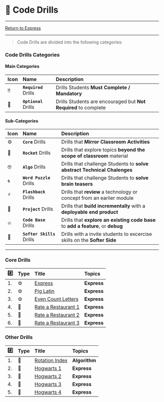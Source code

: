 # :dart: Code Drills

<hr> 

[Return to Express](../../../README.md#express)

<hr>

> Code Drills are divided into the following categories: 

### Code Drills Categories

#### **Main Categories**

| Icon | Name | Description |
|:--|:--|:--|
| :bangbang:  | **`Required`** Drills  | Drills Students **Must Complete / Mandatory** |
| :diamond_shape_with_a_dot_inside:  | **`Optional`** Drills  | Drills Students are encouraged but **Not Required** to complete |

#### **Sub-Categories**

| Icon | Name | Description |
|:--|:--|:--|
| :gear:  | **`Core`** Drills  | Drills that **Mirror Classroom Activities**|
| :rocket:  | **`Rocket`** Drills  | Drills that explore topics **beyond the scope of classroom** material  |
| :nerd_face: | **`Algo`** Drills  | Drills that challenge Students to **solve abstract Technical Chalenges** |
| :cyclone: | **`Word Puzzle`** Drills  | Drills that challenge Students to **solve brain teasers**  |
|  :zap: | **`Flashback`** Drills  | Drills that **review** a technology or concept from an earlier module  |
| :triangular_flag_on_post: | **`Project`** Drills  | Drills that **build incrementally** with a **deployable end product** |
| :fire:  | **`Code Base`** Drills  | Drills that **explore an existing code base** to **add a feature**, or **debug** |
| :radio_button: | **`Softer Skills`** Drills  | Drills with a invite students to excercise skills on the **Softer Side** |

<hr> 

### Core Drills
| :hash: | Type | Title | Topics|
| :-- | :-- | :-- |:-- |
| 1. | :gear: | [Express](./00-required-code-drills/01-core-express) | **Express**
| 2. | :gear: | [Pig Latin](./00-required-code-drills/02-core-express-pig-latin) | **Express**
| 3. | :gear: | [Even Count Letters](./00-required-code-drills/03-core-express-even-letters) | **Express**
| 4. | :triangular_flag_on_post: | [Rate a Restaurant 1](./00-required-code-drills/04-proj-restaurant-1) | **Express**
| 5. | :triangular_flag_on_post: | [Rate a Restaurant 2](./00-required-code-drills/05-proj-restaurant-2) | **Express**
| 6. | :triangular_flag_on_post: | [Rate a Restaurant 3](./00-required-code-drills/06-proj-restuarant-3) | **Express**

### Other Drills
| :hash: | Type | Title | Topics|
| :-- | :-- | :-- |:-- |
| 1. | :rocket: | [Rotation Index](./01-optional-code-drills/01-rock-rotation-index) | **Algorithm**
| 2. | :triangular_flag_on_post: | [Hogwarts 1](./01-optional-code-drills/02-proj-hogwarts-1) | **Express**
| 3. | :triangular_flag_on_post: | [Hogwarts 2](./01-optional-code-drills/03-proj-hogwarts-2) | **Express**
| 4. | :triangular_flag_on_post: | [Hogwarts 3](./01-optional-code-drills/04-proj-hogwarts-3) | **Express**
| 5. | :triangular_flag_on_post: | [Hogwarts 4](./01-optional-code-drills/05-proj-hogwarts-4) | **Express**